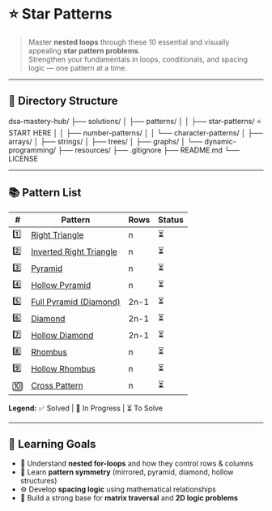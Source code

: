 # ⭐ Star Patterns

> Master **nested loops** through these 10 essential and visually appealing **star pattern problems**.  
> Strengthen your fundamentals in loops, conditionals, and spacing logic — one pattern at a time.

---

## 📁 Directory Structure

dsa-mastery-hub/
├── solutions/
│   ├── patterns/
│   │   ├── star-patterns/      ⭐ START HERE
│   │   ├── number-patterns/
│   │   └── character-patterns/
│   ├── arrays/
│   ├── strings/
│   ├── trees/
│   ├── graphs/
│   └── dynamic-programming/
├── resources/
├── .gitignore
├── README.md
└── LICENSE

---

## 📚 Pattern List

| # | Pattern | Rows | Status |
|---|---------|------|--------|
| 1️⃣ | [Right Triangle](01-right-triangle.md) | n | ⏳ |
| 2️⃣ | [Inverted Right Triangle](02-inverted-right-triangle.md) | n | ⏳ |
| 3️⃣ | [Pyramid](03-pyramid.md) | n | ⏳ |
| 4️⃣ | [Hollow Pyramid](04-hollow-pyramid.md) | n | ⏳ |
| 5️⃣ | [Full Pyramid (Diamond)](05-full-pyramid.md) | 2n-1 | ⏳ |
| 6️⃣ | [Diamond](06-diamond.md) | 2n-1 | ⏳ |
| 7️⃣ | [Hollow Diamond](07-hollow-diamond.md) | 2n-1 | ⏳ |
| 8️⃣ | [Rhombus](08-rhombus.md) | n | ⏳ |
| 9️⃣ | [Hollow Rhombus](09-hollow-rhombus.md) | n | ⏳ |
| 🔟 | [Cross Pattern](10-cross.md) | n | ⏳ |

**Legend:** ✅ Solved | 🔄 In Progress | ⏳ To Solve

---

## 🧠 Learning Goals

- 🔁 Understand **nested for-loops** and how they control rows & columns  
- 📐 Learn **pattern symmetry** (mirrored, pyramid, diamond, hollow structures)  
- ⚙️ Develop **spacing logic** using mathematical relationships  
- 🧩 Build a strong base for **matrix traversal** and **2D logic problems**
